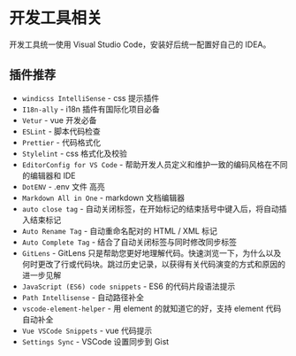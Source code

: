 # 开发工具相关

开发工具统一使用 Visual Studio Code，安装好后统一配置好自己的 IDEA。

## 插件推荐

-   `windicss IntelliSense` - css 提示插件
-   `I18n-ally` - i18n 插件有国际化项目必备
-   `Vetur` - vue 开发必备<Badge text="强制" type="error"/>
-   `ESLint` - 脚本代码检查<Badge text="强制" type="error"/>
-   `Prettier` - 代码格式化<Badge text="强制" type="error"/>
-   `Stylelint` - css 格式化及校验<Badge text="强制" type="error"/>
-   `EditorConfig for VS Code` - 帮助开发人员定义和维护一致的编码风格在不同的编辑器和 IDE<Badge text="强制" type="error"/>
-   `DotENV` - .env 文件 高亮
-   `Markdown All in One` - markdown 文档编辑器
-   `auto close tag` - 自动关闭标签，在开始标记的结束括号中键入后，将自动插入结束标记
-   `Auto Rename Tag` - 自动重命名配对的 HTML / XML 标记
-   `Auto Complete Tag` - 结合了自动关闭标签与同时修改同步标签
-   `GitLens` - GitLens 只是帮助您更好地理解代码。快速浏览一下，为什么以及何时更改了行或代码块。跳过历史记录，以获得有关代码演变的方式和原因的进一步见解
-   `JavaScript (ES6) code snippets` - ES6 的代码片段语法提示
-   `Path Intellisense` - 自动路径补全
-   `vscode-element-helper` - 用 element 的就知道它的好，支持 element 代码自动补全
-   `Vue VSCode Snippets` - vue 代码提示
-   `Settings Sync` - VSCode 设置同步到 Gist
